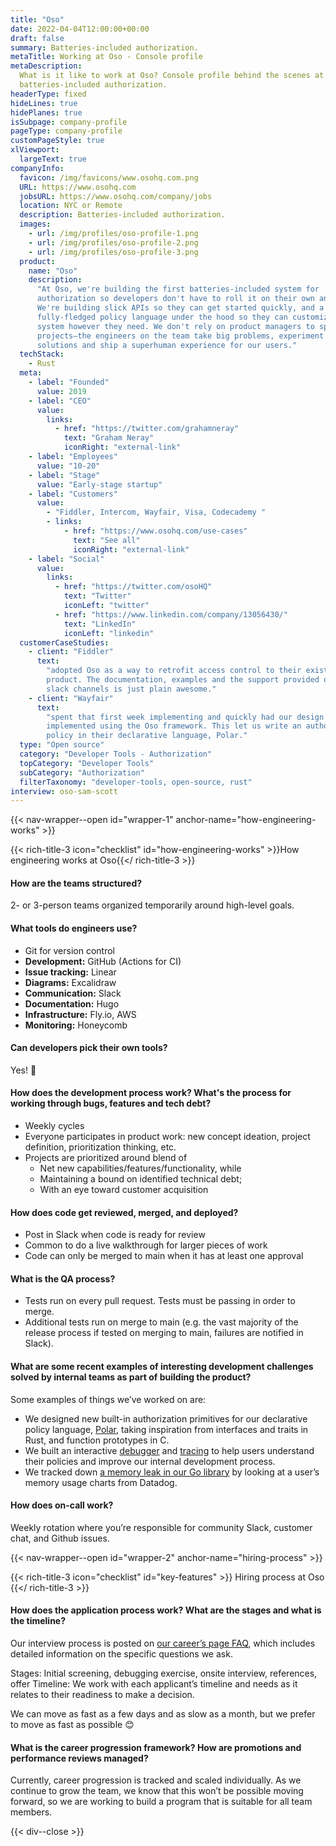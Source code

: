 ```yaml
---
title: "Oso"
date: 2022-04-04T12:00:00+00:00
draft: false
summary: Batteries-included authorization.
metaTitle: Working at Oso - Console profile
metaDescription:
  What is it like to work at Oso? Console profile behind the scenes at Oso -
  batteries-included authorization.
headerType: fixed
hideLines: true
hidePlanes: true
isSubpage: company-profile
pageType: company-profile
customPageStyle: true
xlViewport:
  largeText: true
companyInfo:
  favicon: /img/favicons/www.osohq.com.png
  URL: https://www.osohq.com
  jobsURL: https://www.osohq.com/company/jobs
  location: NYC or Remote
  description: Batteries-included authorization.
  images:
    - url: /img/profiles/oso-profile-1.png
    - url: /img/profiles/oso-profile-2.png
    - url: /img/profiles/oso-profile-3.png
  product:
    name: "Oso"
    description:
      "At Oso, we're building the first batteries-included system for
      authorization so developers don't have to roll it on their own anymore.
      We're building slick APIs so they can get started quickly, and a
      fully-fledged policy language under the hood so they can customize their
      system however they need. We don't rely on product managers to spec out
      projects–the engineers on the team take big problems, experiment with
      solutions and ship a superhuman experience for our users."
  techStack:
    - Rust
  meta:
    - label: "Founded"
      value: 2019
    - label: "CEO"
      value:
        links:
          - href: "https://twitter.com/grahamneray"
            text: "Graham Neray"
            iconRight: "external-link"
    - label: "Employees"
      value: "10-20"
    - label: "Stage"
      value: "Early-stage startup"
    - label: "Customers"
      value:
        - "Fiddler, Intercom, Wayfair, Visa, Codecademy "
        - links:
            - href: "https://www.osohq.com/use-cases"
              text: "See all"
              iconRight: "external-link"
    - label: "Social"
      value:
        links:
          - href: "https://twitter.com/osoHQ"
            text: "Twitter"
            iconLeft: "twitter"
          - href: "https://www.linkedin.com/company/13056430/"
            text: "LinkedIn"
            iconLeft: "linkedin"
  customerCaseStudies:
    - client: "Fiddler"
      text:
        "adopted Oso as a way to retrofit access control to their existing
        product. The documentation, examples and the support provided on the
        slack channels is just plain awesome."
    - client: "Wayfair"
      text:
        "spent that first week implementing and quickly had our design
        implemented using the Oso framework. This let us write an authorization
        policy in their declarative language, Polar."
  type: "Open source"
  category: "Developer Tools - Authorization"
  topCategory: "Developer Tools"
  subCategory: "Authorization"
  filterTaxonomy: "developer-tools, open-source, rust"
interview: oso-sam-scott
---
```


{{< nav-wrapper--open id="wrapper-1" anchor-name="how-engineering-works" >}}

{{< rich-title-3 icon="checklist" id="how-engineering-works" >}}How engineering
works at Oso{{</ rich-title-3 >}}

#### How are the teams structured?

2- or 3-person teams organized temporarily around high-level goals.

#### What tools do engineers use?

- Git for version control
- **Development:** GitHub (Actions for CI)
- **Issue tracking:** Linear
- **Diagrams:** Excalidraw
- **Communication:** Slack
- **Documentation:** Hugo
- **Infrastructure:** Fly.io, AWS
- **Monitoring:** Honeycomb

#### Can developers pick their own tools?

Yes! 🌈

#### How does the development process work? What's the process for working through bugs, features and tech debt?

- Weekly cycles
- Everyone participates in product work: new concept ideation, project
  definition, prioritization thinking, etc.
- Projects are prioritized around blend of
  - Net new capabilities/features/functionality, while
  - Maintaining a bound on identified technical debt;
  - With an eye toward customer acquisition

#### How does code get reviewed, merged, and deployed?

- Post in Slack when code is ready for review
- Common to do a live walkthrough for larger pieces of work
- Code can only be merged to main when it has at least one approval

#### What is the QA process?

- Tests run on every pull request. Tests must be passing in order to merge.
- Additional tests run on merge to main (e.g. the vast majority of the release
  process if tested on merging to main, failures are notified in Slack).

#### What are some recent examples of interesting development challenges solved by internal teams as part of building the product?

Some examples of things we’ve worked on are:

- We designed new built-in authorization primitives for our declarative policy
  language,
  [Polar](https://docs.osohq.com/python/reference/polar/polar-syntax.html),
  taking inspiration from interfaces and traits in Rust, and function prototypes
  in C.
- We built an interactive
  [debugger](https://docs.osohq.com/python/reference/tooling/debugger.html) and
  [tracing](https://docs.osohq.com/python/reference/tooling/tracing.html) to
  help users understand their policies and improve our internal development
  process.
- We tracked down
  [a memory leak in our Go library](https://github.com/osohq/oso/issues/944) by
  looking at a user’s memory usage charts from Datadog.

#### How does on-call work?

Weekly rotation where you’re responsible for community Slack, customer chat, and
Github issues.

{{< nav-wrapper--open id="wrapper-2" anchor-name="hiring-process" >}}

{{< rich-title-3 icon="checklist" id="key-features" >}} Hiring process at Oso
{{</ rich-title-3 >}}

#### How does the application process work? What are the stages and what is the timeline?

Our interview process is posted on
[our career’s page FAQ](https://www.osohq.com/company/jobs), which includes
detailed information on the specific questions we ask.

Stages: Initial screening, debugging exercise, onsite interview, references,
offer Timeline: We work with each applicant’s timeline and needs as it relates
to their readiness to make a decision.

We can move as fast as a few days and as slow as a month, but we prefer to move
as fast as possible 😊

#### What is the career progression framework? How are promotions and performance reviews managed?

Currently, career progression is tracked and scaled individually. As we continue
to grow the team, we know that this won’t be possible moving forward, so we are
working to build a program that is suitable for all team members.

{{< div--close >}}
